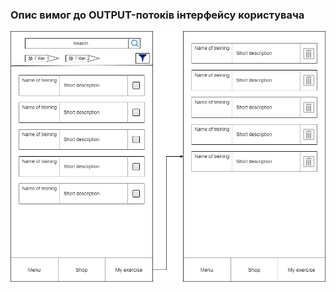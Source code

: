 ### Опис вимог до OUTPUT-потоків інтерфейсу користувача
![](https://github.com/oleksandrblazhko/ai204-dorozhkin/blob/ai204-dorozhkin_with_laboratory_work_3/1-SoftwareRequirements/1.4-FuncNonFuncRequirements/1.4.4-NFRUserInterfaceOUTPUT/OutPut.jpg)
